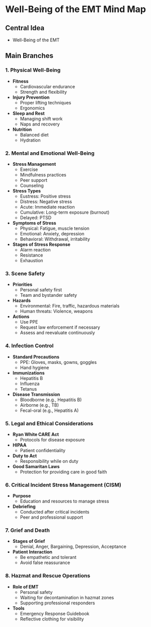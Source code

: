 # Well-Being of the EMT Mind Map

## Central Idea
- Well-Being of the EMT

## Main Branches
### 1. Physical Well-Being
- **Fitness**
  - Cardiovascular endurance
  - Strength and flexibility
- **Injury Prevention**
  - Proper lifting techniques
  - Ergonomics
- **Sleep and Rest**
  - Managing shift work
  - Naps and recovery
- **Nutrition**
  - Balanced diet
  - Hydration

### 2. Mental and Emotional Well-Being
- **Stress Management**
  - Exercise
  - Mindfulness practices
  - Peer support
  - Counseling
- **Stress Types**
  - Eustress: Positive stress
  - Distress: Negative stress
  - Acute: Immediate reaction
  - Cumulative: Long-term exposure (burnout)
  - Delayed: PTSD
- **Symptoms of Stress**
  - Physical: Fatigue, muscle tension
  - Emotional: Anxiety, depression
  - Behavioral: Withdrawal, irritability
- **Stages of Stress Response**
  - Alarm reaction
  - Resistance
  - Exhaustion

### 3. Scene Safety
- **Priorities**
  - Personal safety first
  - Team and bystander safety
- **Hazards**
  - Environmental: Fire, traffic, hazardous materials
  - Human threats: Violence, weapons
- **Actions**
  - Use PPE
  - Request law enforcement if necessary
  - Assess and reevaluate continuously

### 4. Infection Control
- **Standard Precautions**
  - PPE: Gloves, masks, gowns, goggles
  - Hand hygiene
- **Immunizations**
  - Hepatitis B
  - Influenza
  - Tetanus
- **Disease Transmission**
  - Bloodborne (e.g., Hepatitis B)
  - Airborne (e.g., TB)
  - Fecal-oral (e.g., Hepatitis A)

### 5. Legal and Ethical Considerations
- **Ryan White CARE Act**
  - Protocols for disease exposure
- **HIPAA**
  - Patient confidentiality
- **Duty to Act**
  - Responsibility while on duty
- **Good Samaritan Laws**
  - Protection for providing care in good faith

### 6. Critical Incident Stress Management (CISM)
- **Purpose**
  - Education and resources to manage stress
- **Debriefing**
  - Conducted after critical incidents
  - Peer and professional support

### 7. Grief and Death
- **Stages of Grief**
  - Denial, Anger, Bargaining, Depression, Acceptance
- **Patient Interaction**
  - Be empathetic and tolerant
  - Avoid false reassurance

### 8. Hazmat and Rescue Operations
- **Role of EMT**
  - Personal safety
  - Waiting for decontamination in hazmat zones
  - Supporting professional responders
- **Tools**
  - Emergency Response Guidebook
  - Reflective clothing for visibility